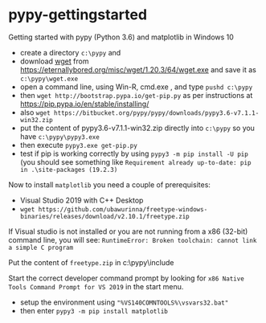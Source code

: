 # pypy-gettingstarted
Getting started with pypy (Python 3.6)  and matplotlib in Windows 10

- create a directory `c:\pypy` and 
- download [wget](https://eternallybored.org/misc/wget/) from https://eternallybored.org/misc/wget/1.20.3/64/wget.exe and save it as `c:\pypy\wget.exe`
- open a command line, using Win-R, cmd.exe <enter>, and type `pushd c:\pypy` <enter>
- then `wget http://bootstrap.pypa.io/get-pip.py` as per instructions at https://pip.pypa.io/en/stable/installing/
- also `wget https://bitbucket.org/pypy/pypy/downloads/pypy3.6-v7.1.1-win32.zip` 
- put the content of pypy3.6-v7.1.1-win32.zip directly into `c:\pypy` so you have `c:\pypy\pypy3.exe`
- then execute `pypy3.exe get-pip.py`
- test if pip is working correctly by using `pypy3 -m pip install -U pip`
  (you should see something like `Requirement already up-to-date: pip in .\site-packages (19.2.3)`
  

Now to install `matplotlib` you need a couple of prerequisites:

- Visual Studio 2019 with C++ Desktop
- `wget https://github.com/ubawurinna/freetype-windows-binaries/releases/download/v2.10.1/freetype.zip`

If Visual studio is not installed or you are not running from a x86 (32-bit) command line, you will see:
`RuntimeError: Broken toolchain: cannot link a simple C program`

Put the content of `freetype.zip` in c:\pypy\include 

Start the correct developer command prompt by looking for `x86 Native Tools Command Prompt for VS 2019` in the start menu.

- setup the environment using `"%VS140COMNTOOLS%\vsvars32.bat"`
- then enter `pypy3 -m pip install matplotlib`
